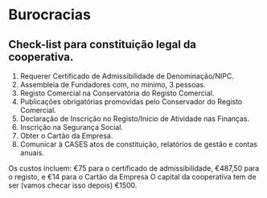 # Burocracias

## Check-list para constituição legal da cooperativa.
  1. Requerer Certificado de Admissibilidade de Denominação/NIPC.
  2. Assembleia de Fundadores com, no mínimo, 3 pessoas.
  3. Registo Comercial na Conservatória do Registo Comercial.
  4. Publicações obrigatórias promovidas pelo Conservador do Registo Comercial.
  5. Declaração de Inscrição no Registo/Início de Atividade nas Finanças.
  6. Inscrição na Segurança Social.
  7. Obter o Cartão da Empresa.
  8. Comunicar à CASES atos de constituição, relatórios de gestão e contas anuais.

Os custos incluem: €75 para o certificado de admissibilidade, €487,50 para o registo, e €14 para o Cartão da Empresa
O capital da cooperativa tem de ser (vamos checar isso depois) €1500.
